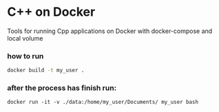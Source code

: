 # C++ on Docker
Tools for running Cpp applications on Docker with docker-compose and local volume


### how to run

```bash
docker build -t my_user .
```

### after the process has finish run:

```
docker run -it -v ./data:/home/my_user/Documents/ my_user bash
```
